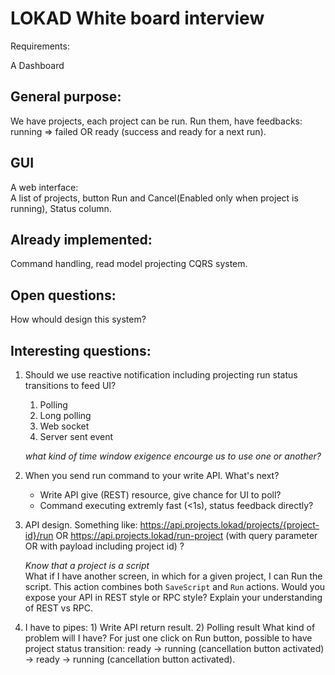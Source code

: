 # LOKAD White board interview 
Requirements:

A Dashboard

## General purpose:
We have projects, each project can be run. Run them, have feedbacks: running => failed OR ready (success and ready for a next run).

## GUI
A web interface:  
A list of projects, button Run and Cancel(Enabled only when project is running), Status column.

## Already implemented:
Command handling, read model projecting CQRS system.

## Open questions:
How whould design this system?

## Interesting questions:
1. Should we use reactive notification including projecting run status transitions to feed UI?
   1. Polling
   1. Long polling
   1. Web socket
   1. Server sent event
   
   *what kind of time window exigence encourge us to use one or another?*
   
1. When you send run command to your write API. What's next?
   - Write API give (REST) resource, give chance for UI to poll?
   - Command executing extremly fast (<1s), status feedback directly?
   
1. API design.
   Something like: https://api.projects.lokad/projects/{project-id}/run OR
   https://api.projects.lokad/run-project (with query parameter OR with payload including project id) ?
   
   *Know that a project is a script*  
   What if I have another screen, in which for a given project, I can Run the script. This action combines both `SaveScript` and `Run` actions.
   Would you expose your API in REST style or RPC style? Explain your understanding of REST vs RPC.
1. I have to pipes: 1) Write API return result. 2) Polling result
   What kind of problem will I have?
   For just one click on Run button, possible to have project status transition: ready -> running (cancellation button activated) -> ready ->  running (cancellation button activated).


